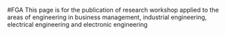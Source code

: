 #FGA
This page is for the publication of research workshop  applied to the areas of engineering in business management, industrial engineering, electrical engineering and electronic engineering
